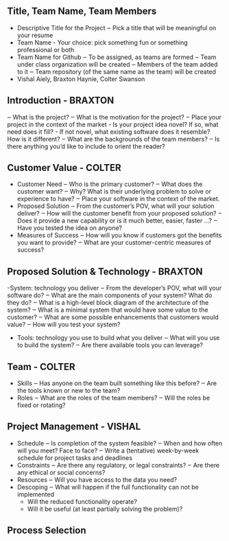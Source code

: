 ## Title, Team Name, Team Members
- Descriptive Title for the Project
    ‒ Pick a title that will be meaningful on your resume
- Team Name - Your choice: pick something fun or something professional or both
- Team Name for Github
    ‒ To be assigned, as teams are formed
    ‒ Team under class organization will be created
    ‒ Members of the team added to it
    ‒ Team repository (of the same name as the team) will be created
- Vishal Aiely, Braxton Haynie, Colter Swanson

## Introduction - BRAXTON
‒ What is the project?
‒ What is the motivation for the project?
‒ Place your project in the context of the market
    - Is your project idea novel? If so, what need does it fill?
    - If not novel, what existing software does it resemble? How is it different? ‒ What are the backgrounds of the team members?
‒ Is there anything you’d like to include to orient the reader?

## Customer Value - COLTER 
- Customer Need
    ‒ Who is the primary customer?
    ‒ What does the customer want?
    ‒ Why? What is their underlying problem to solve or experience to have? ‒ Place your software in the context of the market.
- Proposed Solution
    ‒ From the customer’s POV, what will your solution deliver?
    ‒ How will the customer benefit from your proposed solution?
    ‒ Does it provide a new capability or is it much better, easier, faster ...? ‒ Have you tested the idea on anyone?
- Measures of Success
    ‒ How will you know if customers got the benefits you want to provide? ‒ What are your customer-centric measures of success?

## Proposed Solution & Technology - BRAXTON
-System: technology you deliver
    ‒ From the developer’s POV, what will your software do?
    ‒ What are the main components of your system? What do they do?
    ‒ What is a high-level block diagram of the architecture of the system?
    ‒ What is a minimal system that would have some value to the customer? ‒ What are some possible enhancements that customers would value?
    ‒ How will you test your system?
- Tools: technology you use to build what you deliver ‒ What will you use to build the system?
    ‒ Are there available tools you can leverage?

## Team - COLTER
- Skills
    ‒ Has anyone on the team built something like this before? ‒ Are the tools known or new to the team?
- Roles
    ‒ What are the roles of the team members? ‒ Will the roles be fixed or rotating?

## Project Management - VISHAL
- Schedule
    ‒ Is completion of the system feasible?
    ‒ When and how often will you meet? Face to face?
    ‒ Write a (tentative) week-by-week schedule for project tasks and deadlines
- Constraints
    ‒ Are there any regulatory, or legal constraints? ‒ Are there any ethical or social concerns?
- Resources
    ‒ Will you have access to the data you need?
- Descoping
    ‒ What will happen if the full functionality can not be implemented
    - Will the reduced functionality operate?
    - Will it be useful (at least partially solving the problem)?

## Process Selection
